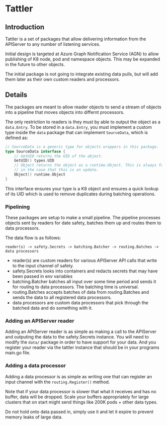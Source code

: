 # Tattler 

## Introduction

Tattler is a set of packages that allow delivering information from the APIServer to any number of listening
services.

Initial design is targeted at Azure Graph Notification Service (AGN) to allow publishing of K8 node, pod and namespace objects. This may be expanded in the future to other objects.

The initial package is not going to integrate existing data pulls, but will add them later as their own custom readers and processors.

## Details

The packages are meant to allow reader objects to send a stream of objects into a pipeline that moves objects into differnt processors.

The only restriction to readers is they must by able to output the object as a `data.Entry`. To be stored in a `data.Entry`, you must implement a custom type inside the `data` package that can implement `SourceData`, which is defined as:

```go
// SourceData is a generic type for objects wrappers in this package.
type SourceData interface {
	// GetUID returns the UID of the object.
	GetUID() types.UID
	// Object returns the object as a runtime.Object. This is always for the latest change,
	// in the case that this is an update.
	Object() runtime.Object
}
```
This interface ensures your type is a K8 object and ensures a quick lookup of its UID which is used to remove duplicates during batching operations.

### Pipelining

These packages are setup to make a small pipeline. The pipeline processes objects sent by readers for date safety, batches them up and routes them to data processors.  

The data flow is as follows:

```
reader(s) -> safety.Secrets -> batching.Batcher -> routing.Batches -> data processors
```

- reader(s) are custom readers for various APIServer API calls that write to the input channel of safety.
- safety.Secrets looks into containers and redacts secrets that may have been passed in env variables
- batching.Batcher batches all input over some time period and sends it for routing to data processors. The batching time is universal.
- routing.Batches accepts batches of data from routing.Batches and sends the data to all registered data processors.
- data processors are custom data processors that pick through the batched data and do something with it.

### Adding an APIServer reader

Adding an APIServer reader is as simple as making a call to the APIServer and outputing the data to the safety.Secrets instance. You will need to modify the `data/` package in order to have support for your data. And you register your reader via the tattler instance that should be in your programs main.go file.

### Adding a data processor

Adding a data processor is as simple as writing one that can register an input channel with the `routing.Register()` method.

Note that if your data processor is slower that what it receives and has no buffer, data will be dropped. Scale your buffers appropriately for large clusters that on start might send things like 200K pods + other data types.

Do not hold onto data passed in, simply use it and let it expire to prevent memory leaks of large data.